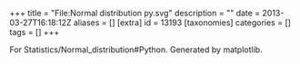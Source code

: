 +++
title = "File:Normal distribution py.svg"
description = ""
date = 2013-03-27T16:18:12Z
aliases = []
[extra]
id = 13193
[taxonomies]
categories = []
tags = []
+++

For Statistics/Normal_distribution#Python. Generated by matplotlib.
